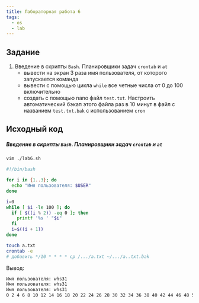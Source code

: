 ```yaml
---
title: Лабораторная работа 6
tags:
  - os
  - lab
---
```

## Задание
1.  Введение в скрипты `Bash`. Планировщики задач `crontab` и `at`
	- вывести на экран 3 раза имя пользователя, от которого запускается команда
	- вывести с помощью цикла `while` все четные числа от 0 до 100 включительно
	- создать с помощью nano файл `test.txt`. Настроить автоматический бэкап этого файла раз в 10 минут в файл с названием `test.txt.bak` с использованием `cron`
## Исходный код
##### Введение в скрипты `Bash`. Планировщики задач `crontab` и `at`
```sh
vim ./lab6.sh
```

```sh
#!/bin/bash

for i in {1..3}; do
  echo "Имя пользователя: $USER"
done

i=0
while [ $i -le 100 ]; do
  if [ $((i % 2)) -eq 0 ]; then
    printf '%s ' "$i"
  fi
  i=$((i + 1))
done
```

```sh
touch a.txt
crontab -e 
# добавить */10 * * * * cp /.../a.txt ~/.../a..txt.bak
```

Вывод:
```sh
Имя пользователя: whs31
Имя пользователя: whs31
Имя пользователя: whs31
0 2 4 6 8 10 12 14 16 18 20 22 24 26 28 30 32 34 36 38 40 42 44 46 48 50 52 54 56 58 60 62 64 66 68 70 72 74 76 78 80 82 84 86 88 90 92 94 96 98 100 % 
```
